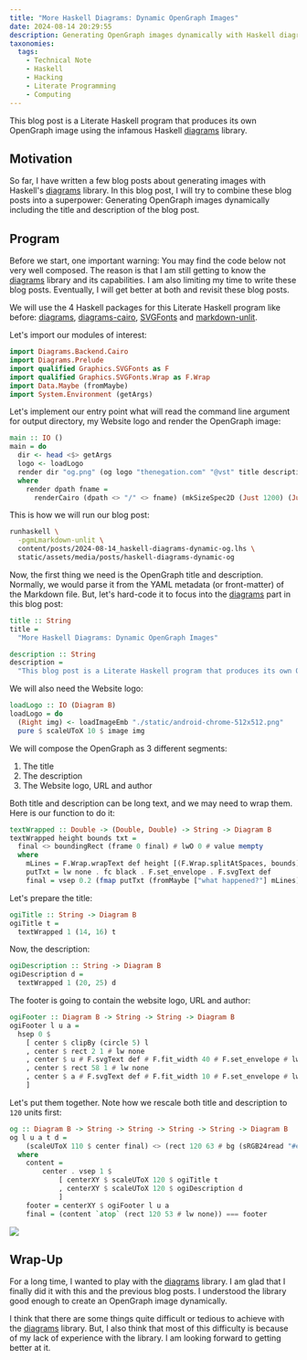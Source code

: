 ```yaml
---
title: "More Haskell Diagrams: Dynamic OpenGraph Images"
date: 2024-08-14 20:29:55
description: Generating OpenGraph images dynamically with Haskell diagrams.
taxonomies:
  tags:
    - Technical Note
    - Haskell
    - Hacking
    - Literate Programming
    - Computing
---
```


This blog post is a Literate Haskell program that produces its own OpenGraph
image using the infamous Haskell [diagrams] library.

<!-- more -->

## Motivation

So far, I have written a few blog posts about generating images with Haskell's
[diagrams] library. In this blog post, I will try to combine these blog posts
into a superpower: Generating OpenGraph images dynamically including the title
and description of the blog post.

## Program

Before we start, one important warning: You may find the code below not very
well composed. The reason is that I am still getting to know the [diagrams]
library and its capabilities. I am also limiting my time to write these blog
posts. Eventually, I will get better at both and revisit these blog posts.

We will use the 4 Haskell packages for this Literate Haskell program like
before: [diagrams], [diagrams-cairo], [SVGFonts] and [markdown-unlit].

Let's import our modules of interest:

```haskell
import Diagrams.Backend.Cairo
import Diagrams.Prelude
import qualified Graphics.SVGFonts as F
import qualified Graphics.SVGFonts.Wrap as F.Wrap
import Data.Maybe (fromMaybe)
import System.Environment (getArgs)
```

Let's implement our entry point what will read the command line argument for
output directory, my Website logo and render the OpenGraph image:

```haskell
main :: IO ()
main = do
  dir <- head <$> getArgs
  logo <- loadLogo
  render dir "og.png" (og logo "thenegation.com" "@vst" title description)
  where
    render dpath fname =
      renderCairo (dpath <> "/" <> fname) (mkSizeSpec2D (Just 1200) (Just 630))
```

This is how we will run our blog post:

```sh
runhaskell \
  -pgmLmarkdown-unlit \
  content/posts/2024-08-14_haskell-diagrams-dynamic-og.lhs \
  static/assets/media/posts/haskell-diagrams-dynamic-og
```

Now, the first thing we need is the OpenGraph title and description. Normally,
we would parse it from the YAML metadata (or front-matter) of the Markdown file.
But, let's hard-code it to focus into the [diagrams] part in this blog post:

```haskell
title :: String
title =
  "More Haskell Diagrams: Dynamic OpenGraph Images"

description :: String
description =
  "This blog post is a Literate Haskell program that produces its own OpenGraph image using the infamous Haskell diagrams library."
```

We will also need the Website logo:

```haskell
loadLogo :: IO (Diagram B)
loadLogo = do
  (Right img) <- loadImageEmb "./static/android-chrome-512x512.png"
  pure $ scaleUToX 10 $ image img
```

We will compose the OpenGraph as 3 different segments:

1. The title
2. The description
3. The Website logo, URL and author

Both title and description can be long text, and we may need to wrap them. Here
is our function to do it:

```haskell
textWrapped :: Double -> (Double, Double) -> String -> Diagram B
textWrapped height bounds txt =
  final <> boundingRect (frame 0 final) # lwO 0 # value mempty
  where
    mLines = F.Wrap.wrapText def height [(F.Wrap.splitAtSpaces, bounds)] txt
    putTxt = lw none . fc black . F.set_envelope . F.svgText def
    final = vsep 0.2 (fmap putTxt (fromMaybe ["what happened?"] mLines))
```

Let's prepare the title:

```haskell
ogiTitle :: String -> Diagram B
ogiTitle t =
  textWrapped 1 (14, 16) t
```

Now, the description:

```haskell
ogiDescription :: String -> Diagram B
ogiDescription d =
  textWrapped 1 (20, 25) d
```

The footer is going to contain the website logo, URL and author:

```haskell
ogiFooter :: Diagram B -> String -> String -> Diagram B
ogiFooter l u a =
  hsep 0 $
    [ center $ clipBy (circle 5) l
    , center $ rect 2 1 # lw none
    , center $ u # F.svgText def # F.fit_width 40 # F.set_envelope # lw none # fc black
    , center $ rect 58 1 # lw none
    , center $ a # F.svgText def # F.fit_width 10 # F.set_envelope # lw none # fc black
    ]
```

Let's put them together. Note how we rescale both title and description to `120`
units first:

```haskell
og :: Diagram B -> String -> String -> String -> String -> Diagram B
og l u a t d =
    (scaleUToX 110 $ center final) <> (rect 120 63 # bg (sRGB24read "#e4e4e7") # lw none)
  where
    content =
        center . vsep 1 $
            [ centerXY $ scaleUToX 120 $ ogiTitle t
            , centerXY $ scaleUToX 120 $ ogiDescription d
            ]
    footer = centerXY $ ogiFooter l u a
    final = (content `atop` (rect 120 53 # lw none)) === footer
```

![](/assets/media/posts/haskell-diagrams-dynamic-og/og.png)

## Wrap-Up

For a long time, I wanted to play with the [diagrams] library. I am glad that I
finally did it with this and the previous blog posts. I understood the library
good enough to create an OpenGraph image dynamically.

I think that there are some things quite difficult or tedious to achieve with
the [diagrams] library. But, I also think that most of this difficulty is
because of my lack of experience with the library. I am looking forward to
getting better at it.

<!-- REFERENCES -->

[diagrams]: https://diagrams.github.io
[cairo]: https://cairographics.org
[diagrams-cairo]: https://hackage.haskell.org/package/diagrams-cairo
[markdown-unlit]: https://hackage.haskell.org/package/markdown-unlit
[SVGFonts]: https://hackage.haskell.org/package/SVGFonts
[wrapText]:
  https://hackage.haskell.org/package/SVGFonts/docs/Graphics-SVGFonts-Wrap.html#v:wrapText
